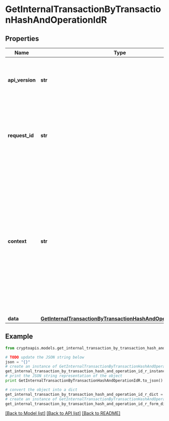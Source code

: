 # GetInternalTransactionByTransactionHashAndOperationIdR


## Properties
Name | Type | Description | Notes
------------ | ------------- | ------------- | -------------
**api_version** | **str** | Specifies the version of the API that incorporates this endpoint. | 
**request_id** | **str** | Defines the ID of the request. The &#x60;requestId&#x60; is generated by Crypto APIs and it&#39;s unique for every request. | 
**context** | **str** | In batch situations the user can use the context to correlate responses with requests. This property is present regardless of whether the response was successful or returned as an error. &#x60;context&#x60; is specified by the user. | [optional] 
**data** | [**GetInternalTransactionByTransactionHashAndOperationIdRData**](GetInternalTransactionByTransactionHashAndOperationIdRData.md) |  | 

## Example

```python
from cryptoapis.models.get_internal_transaction_by_transaction_hash_and_operation_id_r import GetInternalTransactionByTransactionHashAndOperationIdR

# TODO update the JSON string below
json = "{}"
# create an instance of GetInternalTransactionByTransactionHashAndOperationIdR from a JSON string
get_internal_transaction_by_transaction_hash_and_operation_id_r_instance = GetInternalTransactionByTransactionHashAndOperationIdR.from_json(json)
# print the JSON string representation of the object
print GetInternalTransactionByTransactionHashAndOperationIdR.to_json()

# convert the object into a dict
get_internal_transaction_by_transaction_hash_and_operation_id_r_dict = get_internal_transaction_by_transaction_hash_and_operation_id_r_instance.to_dict()
# create an instance of GetInternalTransactionByTransactionHashAndOperationIdR from a dict
get_internal_transaction_by_transaction_hash_and_operation_id_r_form_dict = get_internal_transaction_by_transaction_hash_and_operation_id_r.from_dict(get_internal_transaction_by_transaction_hash_and_operation_id_r_dict)
```
[[Back to Model list]](../README.md#documentation-for-models) [[Back to API list]](../README.md#documentation-for-api-endpoints) [[Back to README]](../README.md)


